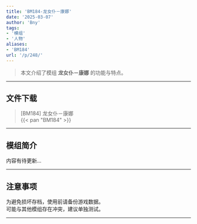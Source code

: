 ```yaml
---
title: 'BM184-龙女仆－康娜'
date: '2025-03-07'
author: 'Bny'
tags:
- '模组'
- '人物'
aliases:
- 'BM184'
url: '/p/248/'
---
```


> 本文介绍了模组 **龙女仆－康娜** 的功能与特点。

---

## 文件下载

> [BM184] 龙女仆－康娜  
{{< pan "BM184" >}}  

---

## 模组简介

>  
内容有待更新...  

---

## 注意事项

>  
为避免损坏存档，使用前请备份游戏数据。  
可能与其他模组存在冲突，建议单独测试。  

---

